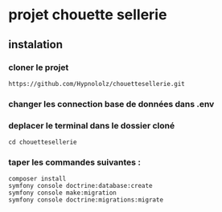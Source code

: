 # projet chouette sellerie

## instalation

### cloner le projet

```
https://github.com/Hypnololz/chouettesellerie.git
```

### changer les connection base de données dans .env

### deplacer le terminal dans le dossier cloné

```
cd chouettesellerie
```
### taper les commandes suivantes :

```
composer install
symfony console doctrine:database:create
symfony console make:migration
symfony console doctrine:migrations:migrate
```
